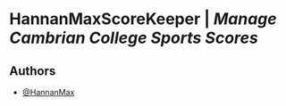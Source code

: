 # HannanMaxScoreKeeper | _Manage Cambrian College Sports Scores_
## Authors
- [@HannanMax](https://www.github.com/HannanMax)
